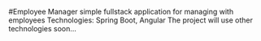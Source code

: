 #Employee Manager
simple fullstack application for managing with employees
Technologies: Spring Boot, Angular
The project will use other technologies soon...
